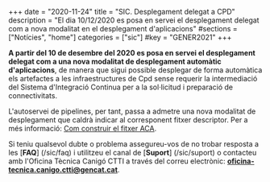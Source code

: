 +++
date        = "2020-11-24"
title       = "SIC. Desplegament delegat a CPD"
description = "El dia 10/12/2020 es posa en servei el desplegament delegat com a nova modalitat en el desplegament d'aplicacions"
#sections    = ["Notícies", "home"]
categories  = ["sic"]
#key         = "GENER2021"
+++

**A partir del 10 de desembre del 2020 es posa en servei el desplegament delegat com a una nova modalitat de desplegament automàtic d'aplicacions**,
de manera que sigui possible desplegar de forma automàtica els artefactes a les infraestructures de Cpd sense requerir la intermediació del Sistema
d'Integració Continua per a la sol·licitud i preparació de connectivitats.

L'autoservei de pipelines, per tant, passa a admetre una nova modalitat de desplegament que caldrà indicar al corresponent fitxer descriptor.
Per a més informació: [Com construir el fitxer ACA](/sic-welcome-pack/fitxer-aca/).
<br/>

Si teniu qualsevol dubte o problema assegureu-vos de no trobar resposta a les [**FAQ**] (/sic/faq) i utilitzeu el canal de [**Suport**] (/sic/suport)
o contacteu amb l'Oficina Tècnica Canigó CTTI a través del correu electrònic: **oficina-tecnica.canigo.ctti@gencat.cat**.